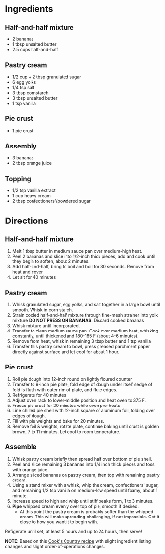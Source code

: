# Ingredients
## Half-and-half mixture
- 2 bananas
- 1 tbsp unsalted butter
- 2.5 cups half-and-half

## Pastry cream
- 1/2 cup + 2 tbsp granulated sugar
- 6 egg yolks
- 1/4 tsp salt
- 3 tbsp cornstarch
- 3 tbsp unsalted butter
- 1 tsp vanilla

## Pie crust
- 1 pie crust

## Assembly
- 3 bananas
- 2 tbsp orange juice

## Topping
- 1/2 tsp vanilla extract
- 1 cup heavy cream
- 2 tbsp confectioners'/powdered sugar

# Directions
## Half-and-half mixture
1. Melt 1 tbsp butter in medium sauce pan over medium-high heat.
2. Peel 2 bananas and slice into 1/2-inch thick pieces, add and cook until they begin to soften, about 2 minutes.
3. Add half-and-half, bring to boil and boil for 30 seconds. Remove from heat and cover
4. Let sit for 40 minutes

## Pastry cream
1. Whisk granulated sugar, egg yolks, and salt together in a large bowl until smooth. Whisk in corn starch.
2. Strain cooled half-and-half mixture through fine-mesh strainer into yolk mixture **DO NOT PRESS ON BANANAS**. Discard cooked bananas
3. Whisk mixture until incorporated.
4. Transfer to clean medium sauce pan. Cook over medium heat, whisking constantly, until thickened and 180-185 F (about 4-6 minutes).
5. Remove from heat, whisk in remaining 3 tbsp butter and 1 tsp vanilla
6. Transfer this pastry cream to bowl, press greased parchment paper directly against surface and let cool for about 1 hour.

## Pie crust
1. Roll pie dough into 12-inch round on lightly floured counter.
2. Transfer to 9-inch pie plate, fold edge of dough under itself sedge of fold is flush with outer rim of plate, and flute edges.
3. Refrigerate for 40 minutes
4. Adjust oven rack to lower-middle position and heat oven to 375 F.
5. Freeze pie crust for 20 minutes while oven pre-heats
6. Line chilled pie shell with 12-inch square of aluminum foil, folding over edges of dough.
7. Fill with pie weights and bake for 20 minutes.
8. Remove foil & weights, rotate plate, continue baking until crust is golden brown, 7 to 11 minutes. Let cool to room temperature.

## Assemble
1. Whisk pastry cream briefly then spread half over bottom of pie shell.
2. Peel and slice remaining 3 bananas into 1/4 inch thick pieces and toss with orange juice.
3. Arrange sliced bananas on pastry cream, then top with remaining pastry cream.
4. Using a stand mixer with a whisk, whip the cream, confectioners' sugar, and remaining 1/2 tsp vanilla on medium-low speed until foamy, about 1 minute.
5. Increase speed to high and whip until stiff peaks form, 1 to 3 minutes.
6. **Pipe** whipped cream evenly over top of pie, smooth if desired.
    - At this point the pastry cream is probably softer than the whipped cream. This will make spreading challenging, if not impossible. Get it close to how you want it to begin with.

Refigerate until set, at least 5 hours and up to 24 hours, then serve!


**NOTE**: Based on this [Cook's Country recipe](https://www.cookscountry.com/recipes/7130-banana-cream-pie) with slight ingredient listing changes and slight order-of-operations changes.
